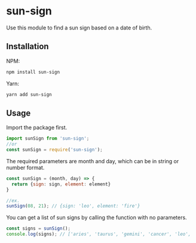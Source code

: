 # sun-sign

Use this module to find a sun sign based on a date of birth.

## Installation

NPM:

```bash
npm install sun-sign
```

Yarn:

```bash
yarn add sun-sign
```

## Usage

Import the package first.

```JavaScript
import sunSign from 'sun-sign';
//or
const sunSign = require('sun-sign');
```

The required parameters are month and day, which can be in string or number format.

```JavaScript
const sunSign = (month, day) => {
  return {sign: sign, element: element}
}

//ex.
sunSign(08, 21); // {sign: 'leo', element: 'fire'}
```

You can get a list of sun signs by calling the function with no parameters.

```JavaScript
const signs = sunSign();
console.log(signs); // ['aries', 'taurus', 'gemini', 'cancer', 'leo', 'virgo', 'libra', 'scorpio', 'sagittarius', 'capricorn', 'aquarius', 'pisces'] 